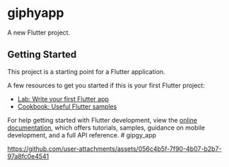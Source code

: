 # giphyapp

A new Flutter project.

## Getting Started

This project is a starting point for a Flutter application.

A few resources to get you started if this is your first Flutter project:

- [Lab: Write your first Flutter app](https://docs.flutter.dev/get-started/codelab)
- [Cookbook: Useful Flutter samples](https://docs.flutter.dev/cookbook)

For help getting started with Flutter development, view the
[online documentation](https://docs.flutter.dev/), which offers tutorials,
samples, guidance on mobile development, and a full API reference.
#   g i p g y _ a p p 
 
 

https://github.com/user-attachments/assets/056c4b5f-7f90-4b07-b2b7-97a8fc0e4541

